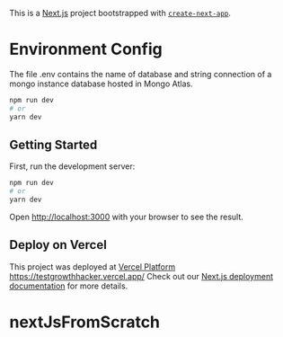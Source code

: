 This is a [Next.js](https://nextjs.org/) project bootstrapped with [`create-next-app`](https://github.com/vercel/next.js/tree/canary/packages/create-next-app).

# Environment Config
The file .env contains the name of database and string connection of a mongo instance database hosted in Mongo Atlas.

```bash
npm run dev
# or
yarn dev
```

## Getting Started

First, run the development server:

```bash
npm run dev
# or
yarn dev
```

Open [http://localhost:3000](http://localhost:3000) with your browser to see the result.



## Deploy on Vercel
This project was deployed at [Vercel Platform](https://vercel.com/new?utm_medium=default-template&filter=next.js&utm_source=create-next-app&utm_campaign=create-next-app-readme)  https://testgrowthhacker.vercel.app/
Check out our [Next.js deployment documentation](https://nextjs.org/docs/deployment) for more details.
# nextJsFromScratch
